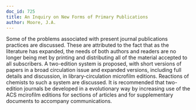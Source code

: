 ```yaml
---
doc_id: 725
title: An Inquiry on New Forms of Primary Publications
author: Moore, J.A.
---
```


Some of the problems associated with present journal publications practices 
are discussed.  These are attributed to the fact that as the literature has
expanded, the needs of both authors and readers are no longer being met by
printing and distributing all of the material accepted to all subscribers.
A two-edition system is proposed, with short versions of papers in a broad
circulation issue and expanded versions, including full details and discussion, 
in library-circulation microfilm editions.  Reactions of chemists to such
a system are discussed.  It is recommended that two-edition journals be
developed in a evolutionary way by increasing use of the ACS mcirofilm 
editions for sections of articles and for supplementary documents to accompany
communications.